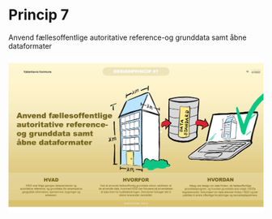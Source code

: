 # Princip 7

Anvend fællesoffentlige autoritative reference-og grunddata samt åbne dataformater

![Alt text](7.png)
